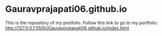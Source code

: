# Gauravprajapati06.github.io

This is the repository of my protfolio.
Follow this link to go to my portfolio: http://127.0.0.1:5500/Gauravprajapati06.github.io/index.html
